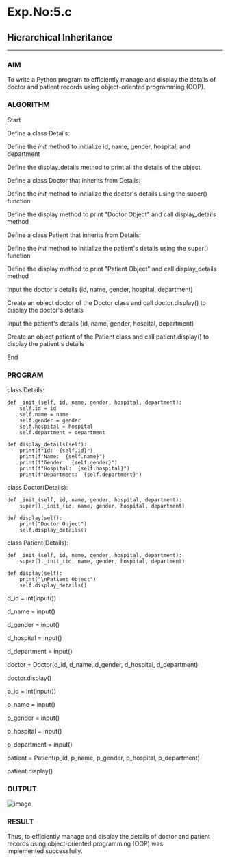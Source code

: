 # Exp.No:5.c 
## Hierarchical Inheritance

---

### AIM  
To write a Python program to efficiently manage and display the details of doctor and patient records using object-oriented programming (OOP). 

### ALGORITHM

Start

Define a class Details:

Define the _init_ method to initialize id, name, gender, hospital, and department

Define the display_details method to print all the details of the object

Define a class Doctor that inherits from Details:

Define the _init_ method to initialize the doctor's details using the super() function

Define the display method to print "Doctor Object" and call display_details method

Define a class Patient that inherits from Details:

Define the _init_ method to initialize the patient's details using the super() function

Define the display method to print "Patient Object" and call display_details method

Input the doctor's details (id, name, gender, hospital, department)

Create an object doctor of the Doctor class and call doctor.display() to display the doctor's details

Input the patient's details (id, name, gender, hospital, department)

Create an object patient of the Patient class and call patient.display() to display the patient's details

End

### PROGRAM
class Details:

    def _init_(self, id, name, gender, hospital, department):
        self.id = id
        self.name = name
        self.gender = gender
        self.hospital = hospital
        self.department = department

    def display_details(self):
        print(f"Id:  {self.id}")
        print(f"Name:  {self.name}")
        print(f"Gender:  {self.gender}")
        print(f"Hospital:  {self.hospital}")
        print(f"Department:  {self.department}")

class Doctor(Details):

    def _init_(self, id, name, gender, hospital, department):
        super()._init_(id, name, gender, hospital, department)
    
    def display(self):
        print("Doctor Object")
        self.display_details()

class Patient(Details):

    def _init_(self, id, name, gender, hospital, department):
        super()._init_(id, name, gender, hospital, department)
    
    def display(self):
        print("\nPatient Object")
        self.display_details()


d_id = int(input())

d_name = input()

d_gender = input()

d_hospital = input()

d_department = input()

doctor = Doctor(d_id, d_name, d_gender, d_hospital, d_department)

doctor.display()

p_id = int(input())

p_name = input()

p_gender = input()

p_hospital = input()

p_department = input()

patient = Patient(p_id, p_name, p_gender, p_hospital, p_department)

patient.display()


### OUTPUT  

![image](https://github.com/user-attachments/assets/45eb296d-2482-46c4-bb4b-101902677925)
 


### RESULT
Thus, to efficiently manage and display the details of doctor and patient records using object-oriented programming (OOP) was implemented successfully.
